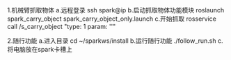 1.机械臂抓取物体
a.远程登录
ssh spark@ip
b.启动抓取物体功能模块
roslaunch spark_carry_object spark_carry_object_only.launch
c.开始抓取
rosservice call /s_carry_object "type: 1
param: ''" 

2.随行功能
a.进入目录
cd ~/sparkws/install
b.运行随行功能
./follow_run.sh
c.将电脑放在spark卡槽上


